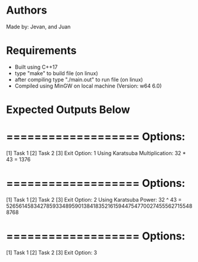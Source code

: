 
# Authors
Made by: Jevan, and Juan

# Requirements
- Built using C++17
- type "make" to build file (on linux)
- after compiling type "./main.out" to run file (on linux)
- Compiled using MinGW on local machine (Version: w64 6.0)

# Expected Outputs Below
<!-- language: lang-none -->
===================
Options:
===================
[1] Task 1
[2] Task 2
[3] Exit
Option: 1
Using Karatsuba Multiplication:
32 * 43 = 1376

===================
Options:
===================
[1] Task 1
[2] Task 2
[3] Exit
Option: 2
Using Karatsuba Power:
32 ^ 43 = 52656145834278593348959013841835216159447547700274555627155488768

===================
Options:
===================
[1] Task 1
[2] Task 2
[3] Exit
Option: 3
